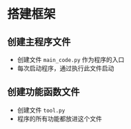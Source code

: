 # 搭建框架

## 创建主程序文件

- 创建文件 `main_code.py` 作为程序的入口
- 每次启动程序，通过执行此文件启动

## 创建功能函数文件

- 创建文件 `tool.py` 
- 程序的所有功能都放进这个文件

